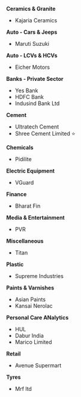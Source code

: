 **Ceramics & Granite**
- Kajaria Ceramics

**Auto - Cars & Jeeps**
- Maruti Suzuki

**Auto - LCVs & HCVs**
- Eicher Motors

**Banks - Private Sector**
- Yes Bank
- HDFC Bank
- Indusind Bank Ltd

**Cement**
- Ultratech Cement
- Shree Cement Limited :star:

**Chemicals**
- Pidilite

**Electric Equipment**
- VGuard

**Finance**
- Bharat Fin

**Media & Entertainment**
- PVR

**Miscellaneous**
- Titan

**Plastic**
- Supreme Industries

**Paints & Varnishes**
- Asian Paints
- Kansai Nerolac

**Personal Care ANalytics**
- HUL
- Dabur India
- Marico Limited

**Retail**
- Avenue Supermart

**Tyres**
- Mrf ltd
